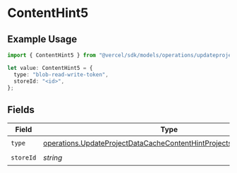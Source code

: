 # ContentHint5

## Example Usage

```typescript
import { ContentHint5 } from "@vercel/sdk/models/operations/updateprojectdatacache.js";

let value: ContentHint5 = {
  type: "blob-read-write-token",
  storeId: "<id>",
};
```

## Fields

| Field                                                                                                                                                      | Type                                                                                                                                                       | Required                                                                                                                                                   | Description                                                                                                                                                |
| ---------------------------------------------------------------------------------------------------------------------------------------------------------- | ---------------------------------------------------------------------------------------------------------------------------------------------------------- | ---------------------------------------------------------------------------------------------------------------------------------------------------------- | ---------------------------------------------------------------------------------------------------------------------------------------------------------- |
| `type`                                                                                                                                                     | [operations.UpdateProjectDataCacheContentHintProjectsResponse200Type](../../models/operations/updateprojectdatacachecontenthintprojectsresponse200type.md) | :heavy_check_mark:                                                                                                                                         | N/A                                                                                                                                                        |
| `storeId`                                                                                                                                                  | *string*                                                                                                                                                   | :heavy_check_mark:                                                                                                                                         | N/A                                                                                                                                                        |